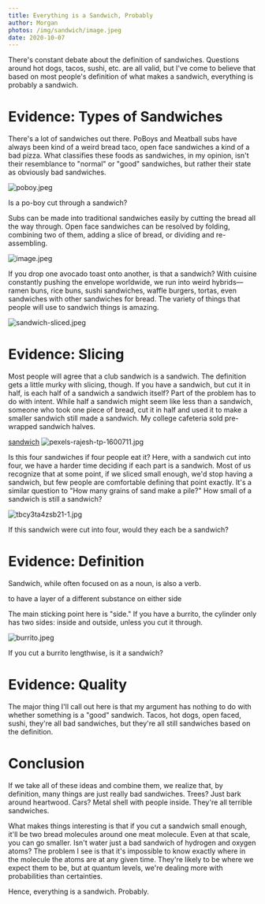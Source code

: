 ```yaml
---
title: Everything is a Sandwich, Probably
author: Morgan
photos: /img/sandwich/image.jpeg
date: 2020-10-07
---
```

There's constant debate about the definition of sandwiches. Questions around hot dogs, tacos, sushi, etc. are all valid, but I've come to believe that based on most people's definition of what makes a sandwich, everything is probably a sandwich<!-- more -->.

# Evidence: Types of Sandwiches
There's a lot of sandwiches out there. PoBoys and Meatball subs have always been kind of a weird bread taco, open face sandwiches a kind of a bad pizza. What classifies these foods as sandwiches, in my opinion, isn't their resemblance to "normal" or "good" sandwiches, but rather their state as obviously bad sandwiches.

![poboy.jpeg](../img/sandwich/poboy.jpeg)

Is a po-boy cut through a sandwich?

Subs can be made into traditional sandwiches easily by cutting the bread all the way through. Open face sandwiches can be resolved by folding, combining two of them, adding a slice of bread, or dividing and re-assembling.

![image.jpeg](../img/sandwich/image.jpeg)

If you drop one avocado toast onto another, is that a sandwich?
With cuisine constantly pushing the envelope worldwide, we run into weird hybrids—ramen buns, rice buns, sushi sandwiches, waffle burgers, tortas, even sandwiches with other sandwiches for bread. The variety of things that people will use to sandwich things is amazing.

![sandwich-sliced.jpeg](../img/sandwich/sandwich-sliced.jpeg)

# Evidence: Slicing

Most people will agree that a club sandwich is a sandwich. The definition gets a little murky with slicing, though. If you have a sandwich, but cut it in half, is each half of a sandwich a sandwich itself? Part of the problem has to do with intent. While half a sandwich might seem like less than a sandwich, someone who took one piece of bread, cut it in half and used it to make a smaller sandwich still made a sandwich. My college cafeteria sold pre-wrapped sandwich halves.

[sandwich](../img/sandwich)
![pexels-rajesh-tp-1600711.jpg](../img/sandwich/pexels-rajesh-tp-1600711.jpg)

Is this four sandwiches if four people eat it?
Here, with a sandwich cut into four, we have a harder time deciding if each part is a sandwich. Most of us recognize that at some point, if we sliced small enough, we'd stop having a sandwich, but few people are comfortable defining that point exactly. It's a similar question to "How many grains of sand make a pile?" How small of a sandwich is still a sandwich?

![tbcy3ta4zsb21-1.jpg](../img/sandwich/tbcy3ta4zsb21-1.jpg)

If this sandwich were cut into four, would they each be a sandwich?

# Evidence: Definition

Sandwich, while often focused on as a noun, is also a verb.

to have a layer of a different substance on either side

The main sticking point here is "side." If you have a burrito, the cylinder only has two sides: inside and outside, unless you cut it through.

![burrito.jpeg](../img/sandwich/burrito.jpeg)

If you cut a burrito lengthwise, is it a sandwich?

# Evidence: Quality

The major thing I'll call out here is that my argument has nothing to do with whether something is a "good" sandwich. Tacos, hot dogs, open faced, sushi, they're all bad sandwiches, but they're all still sandwiches based on the definition.

# Conclusion

If we take all of these ideas and combine them, we realize that, by definition, many things are just really bad sandwiches. Trees? Just bark around heartwood. Cars? Metal shell with people inside. They're all terrible sandwiches.

What makes things interesting is that if you cut a sandwich small enough, it'll be two bread molecules around one meat molecule. Even at that scale, you can go smaller. Isn't water just a bad sandwich of hydrogen and oxygen atoms? The problem I see is that it's impossible to know exactly where in the molecule the atoms are at any given time. They're likely to be where we expect them to be, but at quantum levels, we're dealing more with probabilities than certainties.

Hence, everything is a sandwich. Probably.